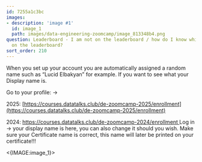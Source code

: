 ```yaml
---
id: 7255a1c3bc
images:
- description: 'image #1'
  id: image_1
  path: images/data-engineering-zoomcamp/image_813348b4.png
question: Leaderboard - I am not on the leaderboard / how do I know which one I am
  on the leaderboard?
sort_order: 210
---
```


When you set up your account you are automatically assigned a random name such as “Lucid Elbakyan” for example. If you want to see what your Display name is.

Go to your profile:  →

2025: [https://courses.datatalks.club/de-zoomcamp-2025/enrollment](https://courses.datatalks.club/de-zoomcamp-2025/enrollment)

2024: [https://courses.datatalks.club/de-zoomcamp-2024/enrollment ](https://courses.datatalks.club/de-zoomcamp-2025/enrollment)Log in -> your display name is here, you can also change it should you wish. Make sure your Certificate name is correct, this name will later be printed on your certificate!!!

<{IMAGE:image_1}>

